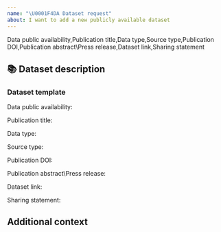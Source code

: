 ```yaml
---
name: "\U0001F4DA Dataset request"
about: I want to add a new publicly available dataset
---
```

Data public availability,Publication title,Data type,Source type,Publication DOI,Publication abstract\Press release,Dataset link,Sharing statement
## 📚 Dataset description
<!--A brief description of the dataset according to the provided template. -->

### Dataset template
Data public availability:
<!--Could be: Pending, Available.-->

Publication title:
<!--Publication title. -->
  
Data type:
<!--Could be: AIRR, scRNAseq, AIRR and scRNAseq.-->
  
Source type:
<!--A brief description of the dataset according to the provided template.-->

Publication DOI:
<!--Publication DOI.-->

Publication abstract\Press release:
<!--Publication abstract\Press release.-->

Dataset link:
<!--Dataset link.-->

Sharing statement:
<!--Sharing statement.-->

## Additional context
<!-- Add any other context or screenshots about the da request here. -->
